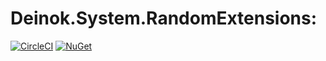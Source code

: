 # Deinok.System.RandomExtensions:

[![CircleCI](https://circleci.com/gh/deinok/Deinok.System.RandomExtensions.svg?style=svg)](https://circleci.com/gh/deinok/Deinok.System.RandomExtensions)
[![NuGet](https://img.shields.io/nuget/dt/Deinok.System.RandomExtensions.svg)](https://www.nuget.org/packages/Deinok.System.RandomExtensions/)
